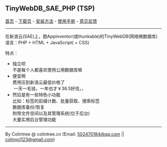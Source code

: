 <br>

## TinyWebDB_SAE_PHP (TSP)
[首页](http://tsp.colintree.cn/) - [下载页](http://tsp.colintree.cn/下载页) - [安装方法](http://tsp.colintree.cn/安装方法) - [使用手册](http://tsp.colintree.cn/使用手册) - [意见反馈](http://tsp.colintree.cn/意见反馈)
  
***
 
在新浪云(SAE)上，跑Appinventor(或thunkable)的TinyWebDB(网络微数据库)   
语言：PHP + HTML + JavaScript( + CSS)

特点：

- 独立呗   
  不是每个人都喜欢使用公用数据库嘛
- 便宜啊   
  费用压到新浪云最低价格了    
  一天一毛钱，一年也才￥36.5好伐，，   
- 然后是有一些特色小功能   
  比如：标签的前缀计数、批量获取、搜索标签   
  数据库备份/恢复   
  附带文件空间以及其管理系统(位于后台)   
  大量实用后台管理功能
  
***
  
By Colintree @ colintree.cn (Email: 502470184@qq.com \|\| colinycl123@gmail.com)

<br>
